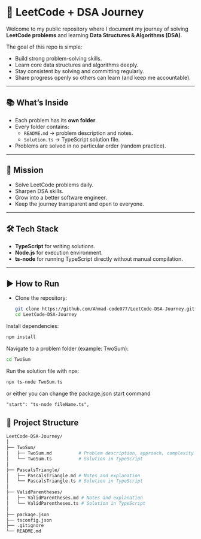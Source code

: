 # 🚀 LeetCode + DSA Journey

Welcome to my public repository where I document my journey of solving **LeetCode problems** and learning **Data Structures & Algorithms (DSA)**.

The goal of this repo is simple:

- Build strong problem-solving skills.
- Learn core data structures and algorithms deeply.
- Stay consistent by solving and committing regularly.
- Share progress openly so others can learn (and keep me accountable).

---

## 📚 What’s Inside

- Each problem has its **own folder**.
- Every folder contains:
  - `README.md` → problem description and notes.
  - `Solution.ts` → TypeScript solution file.
- Problems are solved in no particular order (random practice).

---

## 🎯 Mission

- Solve LeetCode problems daily.
- Sharpen DSA skills.
- Grow into a better software engineer.
- Keep the journey transparent and open to everyone.

---

## 🛠️ Tech Stack

- **TypeScript** for writing solutions.
- **Node.js** for execution environment.
- **ts-node** for running TypeScript directly without manual compilation.

---

## ▶️ How to Run

- Clone the repository:
  ```bash
  git clone https://github.com/Ahmad-code077/LeetCode-DSA-Journey.git
  cd LeetCode-DSA-Journey
  ```

Install dependencies:

```bash
npm install
```

Navigate to a problem folder (example: TwoSum):

```bash
cd TwoSum
```

Run the solution file with npx:

```bash
npx ts-node TwoSum.ts
```

or either you can change the package.json start command

    "start": "ts-node fileName.ts",

## 📂 Project Structure

```bash
LeetCode-DSA-Journey/
│
├── TwoSum/
│   ├── TwoSum.md          # Problem description, approach, complexity
│   └── TwoSum.ts          # Solution in TypeScript
│
├── PascalsTriangle/
│   ├── PascalsTriangle.md # Notes and explanation
│   └── PascalsTriangle.ts # Solution in TypeScript
│
├── ValidParentheses/
│   ├── ValidParentheses.md # Notes and explanation
│   └── ValidParentheses.ts # Solution in TypeScript
│
├── package.json
├── tsconfig.json
├── .gitignore
└── README.md
```
